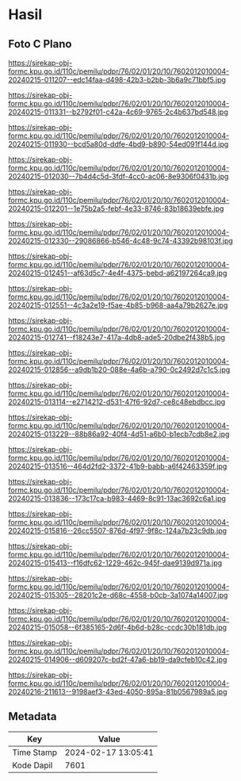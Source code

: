 # Hasil

## Foto C Plano

https://sirekap-obj-formc.kpu.go.id/110c/pemilu/pdpr/76/02/01/20/10/7602012010004-20240215-011207--edc14faa-d498-42b3-b2bb-3b6a9c71bbf5.jpg

https://sirekap-obj-formc.kpu.go.id/110c/pemilu/pdpr/76/02/01/20/10/7602012010004-20240215-011331--b2792f01-c42a-4c69-9765-2c4b637bd548.jpg

https://sirekap-obj-formc.kpu.go.id/110c/pemilu/pdpr/76/02/01/20/10/7602012010004-20240215-011930--bcd5a80d-ddfe-4bd9-b890-54ed091f144d.jpg

https://sirekap-obj-formc.kpu.go.id/110c/pemilu/pdpr/76/02/01/20/10/7602012010004-20240215-012030--7b4d4c5d-3fdf-4cc0-ac06-8e9306f0431b.jpg

https://sirekap-obj-formc.kpu.go.id/110c/pemilu/pdpr/76/02/01/20/10/7602012010004-20240215-012201--1e75b2a5-febf-4e33-8746-83b18639ebfe.jpg

https://sirekap-obj-formc.kpu.go.id/110c/pemilu/pdpr/76/02/01/20/10/7602012010004-20240215-012330--29086866-b546-4c48-9c74-43392b98103f.jpg

https://sirekap-obj-formc.kpu.go.id/110c/pemilu/pdpr/76/02/01/20/10/7602012010004-20240215-012451--af63d5c7-4e4f-4375-bebd-a62197264ca9.jpg

https://sirekap-obj-formc.kpu.go.id/110c/pemilu/pdpr/76/02/01/20/10/7602012010004-20240215-012551--4c3a2e19-f5ae-4b85-b968-aa4a79b2627e.jpg

https://sirekap-obj-formc.kpu.go.id/110c/pemilu/pdpr/76/02/01/20/10/7602012010004-20240215-012741--f18243e7-417a-4db8-ade5-20dbe2f438b5.jpg

https://sirekap-obj-formc.kpu.go.id/110c/pemilu/pdpr/76/02/01/20/10/7602012010004-20240215-012856--a9db1b20-088e-4a6b-a790-0c2492d7c1c5.jpg

https://sirekap-obj-formc.kpu.go.id/110c/pemilu/pdpr/76/02/01/20/10/7602012010004-20240215-013114--e2714212-d531-47f6-92d7-ce8c48ebdbcc.jpg

https://sirekap-obj-formc.kpu.go.id/110c/pemilu/pdpr/76/02/01/20/10/7602012010004-20240215-013229--88b86a92-40f4-4d51-a6b0-b1ecb7cdb8e2.jpg

https://sirekap-obj-formc.kpu.go.id/110c/pemilu/pdpr/76/02/01/20/10/7602012010004-20240215-013516--464d2fd2-3372-41b9-babb-a6f42463359f.jpg

https://sirekap-obj-formc.kpu.go.id/110c/pemilu/pdpr/76/02/01/20/10/7602012010004-20240215-013836--173c17ca-b983-4469-8c91-13ac3692c6a1.jpg

https://sirekap-obj-formc.kpu.go.id/110c/pemilu/pdpr/76/02/01/20/10/7602012010004-20240215-015816--26cc5507-876d-4f97-9f8c-124a7b23c9db.jpg

https://sirekap-obj-formc.kpu.go.id/110c/pemilu/pdpr/76/02/01/20/10/7602012010004-20240215-015413--f16dfc62-1229-462c-945f-dae9139d971a.jpg

https://sirekap-obj-formc.kpu.go.id/110c/pemilu/pdpr/76/02/01/20/10/7602012010004-20240215-015305--28201c2e-d68c-4558-b0cb-3a1074a14007.jpg

https://sirekap-obj-formc.kpu.go.id/110c/pemilu/pdpr/76/02/01/20/10/7602012010004-20240215-015058--6f385165-2d6f-4b6d-b28c-ccdc30b181db.jpg

https://sirekap-obj-formc.kpu.go.id/110c/pemilu/pdpr/76/02/01/20/10/7602012010004-20240215-014906--d609207c-bd2f-47a6-bb19-da9cfeb10c42.jpg

https://sirekap-obj-formc.kpu.go.id/110c/pemilu/pdpr/76/02/01/20/10/7602012010004-20240216-211613--9198aef3-43ed-4050-895a-81b0567989a5.jpg


## Metadata

| Key        | Value               |
| ---------- | ------------------- |
| Time Stamp | 2024-02-17 13:05:41 |
| Kode Dapil | 7601                |



